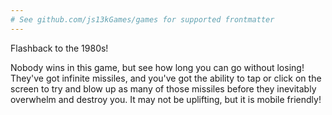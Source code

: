 ```yaml
---
# See github.com/js13kGames/games for supported frontmatter
---
```

Flashback to the 1980s!

Nobody wins in this game, but see how long you can go without losing! They've got infinite missiles, and you've got the ability to tap or click on the screen to try and blow up as many of those missiles before they inevitably overwhelm and destroy you. It may not be uplifting, but it is mobile friendly!